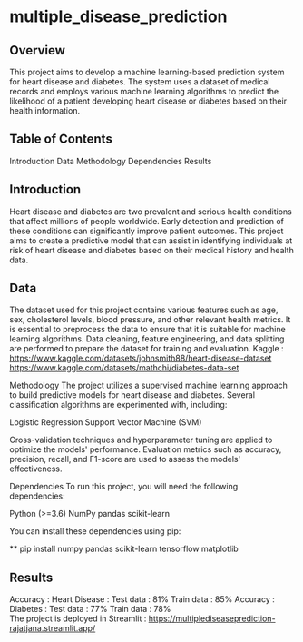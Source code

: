 # multiple_disease_prediction



## Overview
This project aims to develop a machine learning-based prediction system for heart disease and diabetes. The system uses a dataset of medical records and employs various machine learning algorithms to predict the likelihood of a patient developing heart disease or diabetes based on their health information.

## Table of Contents
Introduction
Data
Methodology
Dependencies
Results

## Introduction
Heart disease and diabetes are two prevalent and serious health conditions that affect millions of people worldwide. Early detection and prediction of these conditions can significantly improve patient outcomes. This project aims to create a predictive model that can assist in identifying individuals at risk of heart disease and diabetes based on their medical history and health data.

## Data
The dataset used for this project contains various features such as age, sex, cholesterol levels, blood pressure, and other relevant health metrics. It is essential to preprocess the data to ensure that it is suitable for machine learning algorithms. Data cleaning, feature engineering, and data splitting are performed to prepare the dataset for training and evaluation.
Kaggle : https://www.kaggle.com/datasets/johnsmith88/heart-disease-dataset
         https://www.kaggle.com/datasets/mathchi/diabetes-data-set

Methodology
The project utilizes a supervised machine learning approach to build predictive models for heart disease and diabetes. Several classification algorithms are experimented with, including:

Logistic Regression
Support Vector Machine (SVM)

Cross-validation techniques and hyperparameter tuning are applied to optimize the models' performance. Evaluation metrics such as accuracy, precision, recall, and F1-score are used to assess the models' effectiveness.

Dependencies
To run this project, you will need the following dependencies:

Python (>=3.6)
NumPy
pandas
scikit-learn

You can install these dependencies using pip:

** pip install numpy pandas scikit-learn tensorflow matplotlib


## Results
Accuracy : Heart Disease : Test data : 81%
                           Train data : 85%
Accuracy : Diabetes : Test data : 77%
                      Train data : 78%           
The project is deployed in Streamlit : https://multiplediseaseprediction-rajatjana.streamlit.app/
